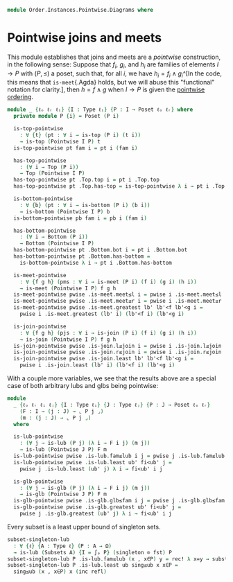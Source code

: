 <!--
```agda
open import Cat.Prelude

open import Data.Power hiding (_∩_ ; _∪_)

open import Order.Instances.Pointwise
open import Order.Semilattice.Join
open import Order.Semilattice.Meet
open import Order.Instances.Props
open import Order.Diagram.Bottom
open import Order.Diagram.Join
open import Order.Diagram.Meet
open import Order.Diagram.Glb
open import Order.Diagram.Lub
open import Order.Diagram.Top
open import Order.Base
```
-->

```agda
module Order.Instances.Pointwise.Diagrams where
```

# Pointwise joins and meets

This module establishes that joins and meets are a _pointwise_
construction, in the following sense: Suppose that $f_i$, $g_i$, and
$h_i$ are families of elements $I \to P$ with $(P, \le)$ a poset, such
that, for all $i$, we have $h_i = f_i \land g_i$^[In the code, this
means that `is-meet`{.Agda} holds, but we will abuse this "functional"
notation for clarity.], then $h = f \land g$ when $I \to P$ is given the
[pointwise ordering].

[pointwise ordering]: Order.Instances.Pointwise.html

```agda
module _ {ℓₒ ℓᵣ ℓᵢ} {I : Type ℓᵢ} {P : I → Poset ℓₒ ℓᵣ} where
  private module P {i} = Poset (P i)

  is-top-pointwise
    : ∀ {t} (pt : ∀ i → is-top (P i) (t i))
    → is-top (Pointwise I P) t
  is-top-pointwise pt fam i = pt i (fam i)

  has-top-pointwise
    : (∀ i → Top (P i))
    → Top (Pointwise I P)
  has-top-pointwise pt .Top.top i = pt i .Top.top
  has-top-pointwise pt .Top.has-top = is-top-pointwise λ i → pt i .Top.has-top

  is-bottom-pointwise
    : ∀ {b} (pt : ∀ i → is-bottom (P i) (b i))
    → is-bottom (Pointwise I P) b
  is-bottom-pointwise pb fam i = pb i (fam i)

  has-bottom-pointwise
    : (∀ i → Bottom (P i))
    → Bottom (Pointwise I P)
  has-bottom-pointwise pt .Bottom.bot i = pt i .Bottom.bot
  has-bottom-pointwise pt .Bottom.has-bottom =
    is-bottom-pointwise λ i → pt i .Bottom.has-bottom

  is-meet-pointwise
    : ∀ {f g h} (pms : ∀ i → is-meet (P i) (f i) (g i) (h i))
    → is-meet (Pointwise I P) f g h
  is-meet-pointwise pwise .is-meet.meet≤l i = pwise i .is-meet.meet≤l
  is-meet-pointwise pwise .is-meet.meet≤r i = pwise i .is-meet.meet≤r
  is-meet-pointwise pwise .is-meet.greatest lb' lb'<f lb'<g i =
    pwise i .is-meet.greatest (lb' i) (lb'<f i) (lb'<g i)

  is-join-pointwise
    : ∀ {f g h} (pjs : ∀ i → is-join (P i) (f i) (g i) (h i))
    → is-join (Pointwise I P) f g h
  is-join-pointwise pwise .is-join.l≤join i = pwise i .is-join.l≤join
  is-join-pointwise pwise .is-join.r≤join i = pwise i .is-join.r≤join
  is-join-pointwise pwise .is-join.least lb' lb'<f lb'<g i =
    pwise i .is-join.least (lb' i) (lb'<f i) (lb'<g i)
```

With a couple more variables, we see that the results above are a
special case of both arbitrary lubs and glbs being pointwise:

```agda
module
  _ {ℓₒ ℓᵣ ℓᵢ ℓⱼ} {I : Type ℓᵢ} {J : Type ℓⱼ} {P : J → Poset ℓₒ ℓᵣ}
    (F : I → (j : J) → ⌞ P j ⌟)
    (m : (j : J) → ⌞ P j ⌟)
  where

  is-lub-pointwise
    : (∀ j → is-lub (P j) (λ i → F i j) (m j))
    → is-lub (Pointwise J P) F m
  is-lub-pointwise pwise .is-lub.fam≤lub i j = pwise j .is-lub.fam≤lub i
  is-lub-pointwise pwise .is-lub.least ub' fi<ub' j =
    pwise j .is-lub.least (ub' j) λ i → fi<ub' i j

  is-glb-pointwise
    : (∀ j → is-glb (P j) (λ i → F i j) (m j))
    → is-glb (Pointwise J P) F m
  is-glb-pointwise pwise .is-glb.glb≤fam i j = pwise j .is-glb.glb≤fam i
  is-glb-pointwise pwise .is-glb.greatest ub' fi<ub' j =
    pwise j .is-glb.greatest (ub' j) λ i → fi<ub' i j
```

<!--
```agda
module _ {ℓₒ ℓᵣ ℓᵢ} {I : Type ℓᵢ} {P : I → Poset ℓₒ ℓᵣ} where
  open is-meet-semilattice

  Pointwise-is-meet-slat
    : (∀ a → is-meet-semilattice (P a))
    → is-meet-semilattice (Pointwise I P)
  Pointwise-is-meet-slat meets ._∩_ x y i = meets i ._∩_ (x i) (y i)
  Pointwise-is-meet-slat meets .∩-meets x y = is-meet-pointwise λ a →
    meets a .∩-meets (x a) (y a)
  Pointwise-is-meet-slat meets .has-top = has-top-pointwise λ a →
    meets a .has-top

  open is-join-semilattice

  Pointwise-is-join-slat
    : (∀ a → is-join-semilattice (P a))
    → is-join-semilattice (Pointwise I P)
  Pointwise-is-join-slat joins ._∪_ x y i = joins i ._∪_ (x i) (y i)
  Pointwise-is-join-slat joins .∪-joins x y = is-join-pointwise λ a →
    joins a .∪-joins (x a) (y a)
  Pointwise-is-join-slat joins .has-bottom = has-bottom-pointwise λ a →
    joins a .has-bottom

Subsets-is-meet-slat : ∀ {ℓ} {A : Type ℓ} → is-meet-semilattice (Subsets A)
Subsets-is-meet-slat = Pointwise-is-meet-slat λ _ → Props-is-meet-slat

Subsets-is-join-slat : ∀ {ℓ} {A : Type ℓ} → is-join-semilattice (Subsets A)
Subsets-is-join-slat = Pointwise-is-join-slat λ _ → Props-is-join-slat
```
-->

Every subset is a least upper bound of singleton sets.

```agda
subset-singleton-lub
  : ∀ {ℓ} {A : Type ℓ} (P : A → Ω)
  → is-lub (Subsets A) {I = ∫ₚ P} (singleton ⊙ fst) P
subset-singleton-lub P .is-lub.fam≤lub (x , x∈P) y = rec! λ x=y → subst (_∈ P) x=y x∈P
subset-singleton-lub P .is-lub.least ub sing≤ub x x∈P =
  sing≤ub (x , x∈P) x (inc refl)
```
